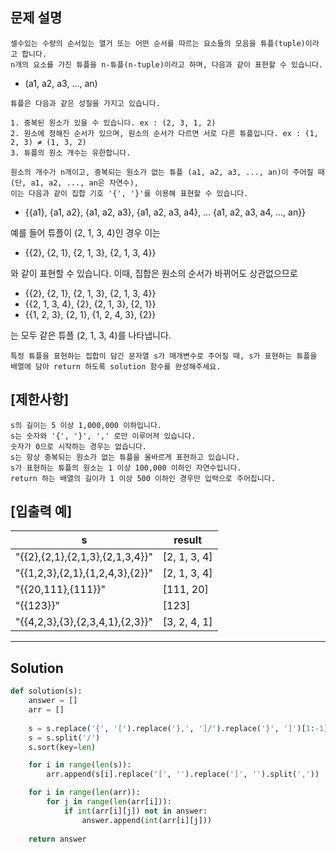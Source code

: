 ## 문제 설명

```
셀수있는 수량의 순서있는 열거 또는 어떤 순서를 따르는 요소들의 모음을 튜플(tuple)이라고 합니다.
n개의 요소를 가진 튜플을 n-튜플(n-tuple)이라고 하며, 다음과 같이 표현할 수 있습니다.
```

- (a1, a2, a3, ..., an)
```
튜플은 다음과 같은 성질을 가지고 있습니다.

1. 중복된 원소가 있을 수 있습니다. ex : (2, 3, 1, 2)
2. 원소에 정해진 순서가 있으며, 원소의 순서가 다르면 서로 다른 튜플입니다. ex : (1, 2, 3) ≠ (1, 3, 2)
3. 튜플의 원소 개수는 유한합니다.
```
```
원소의 개수가 n개이고, 중복되는 원소가 없는 튜플 (a1, a2, a3, ..., an)이 주어질 때(단, a1, a2, ..., an은 자연수),
이는 다음과 같이 집합 기호 '{', '}'를 이용해 표현할 수 있습니다.
```
- {{a1}, {a1, a2}, {a1, a2, a3}, {a1, a2, a3, a4}, ... {a1, a2, a3, a4, ..., an}}

예를 들어 튜플이 (2, 1, 3, 4)인 경우 이는

- {{2}, {2, 1}, {2, 1, 3}, {2, 1, 3, 4}}

와 같이 표현할 수 있습니다. 이때, 집합은 원소의 순서가 바뀌어도 상관없으므로

- {{2}, {2, 1}, {2, 1, 3}, {2, 1, 3, 4}}
- {{2, 1, 3, 4}, {2}, {2, 1, 3}, {2, 1}}
- {{1, 2, 3}, {2, 1}, {1, 2, 4, 3}, {2}}

는 모두 같은 튜플 (2, 1, 3, 4)를 나타냅니다.

```
특정 튜플을 표현하는 집합이 담긴 문자열 s가 매개변수로 주어질 때, s가 표현하는 튜플을 배열에 담아 return 하도록 solution 함수를 완성해주세요.
```

## [제한사항]
```
s의 길이는 5 이상 1,000,000 이하입니다.
s는 숫자와 '{', '}', ',' 로만 이루어져 있습니다.
숫자가 0으로 시작하는 경우는 없습니다.
s는 항상 중복되는 원소가 없는 튜플을 올바르게 표현하고 있습니다.
s가 표현하는 튜플의 원소는 1 이상 100,000 이하인 자연수입니다.
return 하는 배열의 길이가 1 이상 500 이하인 경우만 입력으로 주어집니다.
```

## [입출력 예]

| s |	result |
| --- | --- |
| "{{2},{2,1},{2,1,3},{2,1,3,4}}"	| [2, 1, 3, 4] |
| "{{1,2,3},{2,1},{1,2,4,3},{2}}"	| [2, 1, 3, 4] |
| "{{20,111},{111}}"	| [111, 20] |
| "{{123}}"	| [123] |
| "{{4,2,3},{3},{2,3,4,1},{2,3}}"	| [3, 2, 4, 1] |

---

## Solution

```py
def solution(s):
    answer = []
    arr = []
    
    s = s.replace('{', '[').replace('},', ']/').replace('}', ']')[1:-1]
    s = s.split('/')
    s.sort(key=len)

    for i in range(len(s)):
        arr.append(s[i].replace('[', '').replace(']', '').split(','))       # 숫자만 남기고 리스트화

    for i in range(len(arr)):
        for j in range(len(arr[i])):
            if int(arr[i][j]) not in answer:
                answer.append(int(arr[i][j]))
                
    return answer
```

